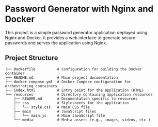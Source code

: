 # Password Generator with Nginx and Docker

This project is a simple password generator application deployed using Nginx and Docker. It provides a web interface to generate secure passwords and serves the application using Nginx.

## Project Structure

```plaintext
├── Dockerfile          # Configuration for building the Docker container
├── README.md           # Main project documentation
├── docker-compose.yml  # Docker Compose configuration for orchestrating containers
├── index.html          # Entry point for the application (HTML)
└── resources           # Directory containing application resources
    ├── README.md       # Documentation specific to resources
    ├── css             # Stylesheets for the application
    │   └── style.css   # Main CSS file
    ├── main            # JavaScript files
    │   └── main.js     # Main JavaScript file
    └── media           # Media assets (e.g., images, videos, etc.)
```
